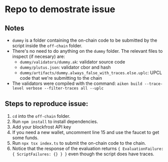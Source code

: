 # Repo to demostrate issue

## Notes

- `dummy` is a folder containing the on-chain code to be submitted by the script inside the `off-chain` folder.
- There's no need to do anything on the `dummy` folder. The relevant files to inspect (if necesary) are:
    - `dummy/validators/dummy.ak`: validator source code
    - `dummy/plutus.json`: validator cbor and hash
    - `dummy/artifacts/dummy.always_false_with_traces.else.uplc`: UPCL code that we're submitting to the chain
- The validators were compiled with the command: `aiken build --trace-level verbose --filter-traces all --uplc`

## Steps to reproduce issue:

1. `cd` into the `off-chain` folder.
1. Run `npm install` to install dependencies.
1. Add your blockfrost API key 
1. If you need a new wallet, uncomment line 15 and use the faucet to get some funds.
1. Run `npx tsx index.ts` to submit the on-chain code to the chain.
1. Notice that the response of the evaluation returns `{ EvaluationFailure: { ScriptFailures: {} } }` even though the script does have traces.
